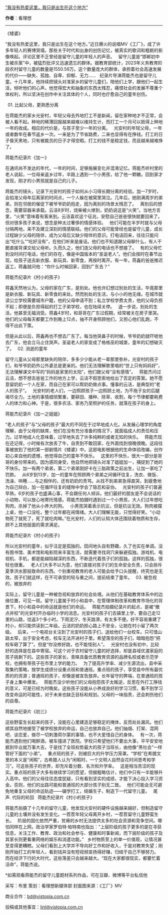

[“我没有热爱这里，我只是出生在这个地方”](https://mp.weixin.qq.com/s/JP7RfruVzs7lEFCcLPBR8A)

**作者**：看理想

---

《矮婆》



“我没有热爱这里，我只是出生在这个地方。”近日爆火的说唱MV《工厂》，成了许多年轻人的赛博哭墙。那些关于时代和出身的创伤记忆，被真实的歌词和粗粝的影像唤起。评论区里不乏曾经是留守儿童的年轻人的声音。
 
留守儿童是“邯郸初中生被杀案”中，被猛烈批评又迅速遗忘的群体。据教育部统计，2023年义务教育阶段农村留守儿童的数量是1550.56万。这个数量庞大的群体，承担着社会高速发展的代价——缺失、孤独、自卑、抑郁、无力……
 
纪录片导演蒋能杰也是留守儿童。十几年来，他持续把镜头对准家乡的留守儿童们，陪他们上学，跟他们一起生活，倾听他们的心声。他觉得宏大和抽象的东西太残忍，痛恨社会的发展不尊重个体权利，所以坚决在创作中关注具体的个人，同时也疗愈自己的童年创伤。


 
01.
比起父母，更熟悉分离


在蒋能杰的家乡光安村，年轻父母去外地打工不是新闻，留在家种地才不正常，会被人看不起。种地的稀薄回报越来越难以维持生计，而打工一个月可以抵得上种地一年的收成。相应的代价是，与孩子至少一年的分离。
 
光安村的年轻父母，一年或者数年在春节返乡一次。一来是为了节省路费，二来也显得有在挣钱。打工的日子昏天黑地，只有被裁员的日子才得空暇。打工的钱不是稳定钱，而且越来越难挣了。


蒋能杰纪录片《加一》


在通讯尚不发达的年代，一年的时间，足够施展变化并混淆记忆。蒋能杰听村里的老人说起，一位母亲返乡过年，半路上遇到一个小男孩，给了他一颗糖。回到家才发现，刚才的小男孩就是自己的儿子。


蒋能杰的镜头，记录下光安村的孩子如何从小习得长期分离的经验。加一7岁时，会掐准父母年后离家的时间点，一个人躲在被窝里哭泣。几年后，她刚满周岁的弟弟，则在邻居的催促下被爷爷奶奶抱走，因为离别的场景太残忍了。
 
离别后的想念，需要容器来承载。云洁8岁时，烧柴被火燎到，奶奶说这是“火笑”。当地方言里，“火笑”意味着有客来到。云洁喜欢这个征兆，安慰自己爸爸很快就要回来了。但对很多孩子来说，想念是种太过奢侈的情感体验。
 
他们可能在半岁时就与父母分隔两地，来不及建立深刻的情感联结。他们的父母可能曾经也是留守儿童，成长过程缺少父母的陪伴，成为父母后又缺少陪伴的意识。打电话回来，往往只能问出“吃什么”“吃好没有”，在他们听来是废话。他们也不知道跟父母聊什么，有人干脆直接背课文给父母听。久而久之，他们连父母的电话也不想接了。
 
有的父母忙到没时间打电话，他们的存在，像是中国版本的“圣诞老人”。他们会按时在春节出现，给孩子送去新衣服、新玩具、新零食，再按时离开。有一年，蒋鑫的爸爸推迟返工，蒋鑫就问他：“你什么时候回家，回到广东去？”


蒋能杰纪录片《村小的孩子》


蒋鑫天然地认为，父母的家在广东，是别处。他也许幻想过别处的生活，毕竟那里是新衣服、新玩具、新零食的来处。然而别处的生活，与小小的他无缘。在城市就读公立学校需要城市户籍，他的父母申请不到；私立学校学费太贵，他的父母负担不起；即便是负担得起的打工子弟学校，也在陆续关停。
 
退一步说，别处的生活，他甚至无福消受。蒋鑫4岁时，和哥哥在广东过假期，经常被关在房子里哭。他们的父母每天都要工作到晚上12点，抽不开身照顾他们，又担心他们乱跑，不得不出此下策。


但是从此以后，蒋鑫再也不想去广东了。每当他哭鼻子的时候，爷爷奶奶就吓唬他去广东，他会立马止住哭声。圣诞老人的家变成了格格巫的城堡，童年的幻想破灭了。
 
02.
消逝的童年


留守儿童从父母那里缺失的陪伴，多多少少能从老一辈那里弥补。光安村的孩子们，和爷爷奶奶外公外婆总是更亲的。他们无法理解歌里唱的“世上只有妈妈好”，无法理解课文中写的“妈妈是家里的太阳”，他们跟父母“没有感情”。
 
蒋能杰问过云洁，想不想去爸爸工作的地方上学，云洁不假思索地给出了否定的答案。她不愿意留奶奶一个人在家，而自己在家可以帮奶奶做点事。懂事的云洁，是典型的“老人的孩子”。
 
光安村的老人们，一边照顾孩子一边照顾土地，为不拖子女的后腿竭尽全力。土地的事情细琐繁重，要耕田、播种、除草、收割，每个节律都要耗费人的体力和心神。于是，很多农活、家务乃至照护的任务，就落在孩子的身上。


蒋能杰纪录片《加一之姐姐》


“老人的孩子”与“父母的孩子”最大的不同在于过早地成人化。从发展心理学的角度理解，由于父母的缺席，他们在没有充分准备的情况下，就面临成人的责任和压力。过早地成人化意味着，过早地失去了许多纯粹的或者无知的快乐。
 
蒋能杰现在还记得，小时候有次放丢了牛，自责到不敢回家，在外面找到很晚很晚。这段往事被放到了他的第一部剧情片《矮婆》中。这部电影根据他的生命体验改编，创作初心来自他的遗憾，他觉得自己的童年不快乐。
 
这里的不快乐，很大一部分是哥哥的身份带来的。因为感同身受，他自然地把镜头对准了姐姐加一，捕捉到了她的不快乐。加一有两个弟弟，第二个弟弟刚好卡在三胎政策之前出生，让加一家吃了罚款。
 
从6岁到13岁，加一的童年在照顾两个弟弟之间循环往复，洗衣、做饭、洗澡、哄睡……与之相伴的，还有奶奶的责骂。从找不到弟弟急得直哭，到疲惫地为自己辩白，加一在循环往复的缝隙中学会了隐忍和妥协。
 
光安村的孩子们普遍早熟，6岁的孩子也盛满心事，不会跟任何人倾诉。他们最好的朋友是不会说话的小动物，可以放心地寄托情感。蒋能杰拍摄时遇到过一个小男孩，大人们过年想吃狗肉，杀掉了他从小养大的狗。
 
小男孩哭着表示抗议，但是抗议无效。狗肉被摆上桌，他一口没吃，整个过年都在闹情绪。大人们理解无能，只觉得好笑。“小动物死了就死了，死了就吃肉嘛。”在光安村，人们的认知大体还围绕着物质和生存，顾不上其他层面的需求满足。


蒋能杰纪录片《村小的孩子》


所以光安村的童年，似乎注定是孤独的。田间地头自有野趣，久了也实在单调。没有图书馆、美术馆和电影院来丰富生活，就需要寻找洞穴来躲避孤独。游戏机、电视机、手机，都是能越陷越深的东西，不断迭代着孩子们的孤独。这样的孤独，很轻也很重。
 
老人们大多不以为意，他们直接对孩子们的生命安全负责，只会排斥夏季洪水那般致命的东西。个别重视教育的老人可能会给予口头提醒，终究也是无效。孩子们就这样，在不可承受的轻与重之间，提前结束了童年。
 
03.
被忽视的，被放弃的


实际上，留守儿童是一种被忽视和放弃的社会处境。从他们在基础教育体系中的边缘位置，可见一斑。留守儿童属于村小和县中，在管理体制改革和教育市场化的背景下，村小和县中的命运就是他们的命运。
 
蒋能杰拍摄纪录片的起点，是被“撤点并校”的光安村开办临时小学的消息。光安村的孩子们去镇里上学，要自己走12里的山路，往返3个多小时。下雨泥泞，冬天路滑，有太多不便。好不容易重建了村小，却只能供读到二年级。云洁的奶奶担心路上不安全，让她在村小留了两次级。
 
后来，一个电视台关注到了光安村的孩子们，送给他们一台校车。只可惜山路太窄，出于安全考虑，校车无法开进村子里。希望落空的孩子们，暗暗抱怨“把校车砸了算了”。但是“你没修好路，也不能怪别人”。
 
光安村也没有初中，比较好的选择是在县中寄宿。可这个对于农村留守儿童的好选择，却是县域优渥家庭的孩子挑剩下的。这些孩子的家长，青睐具备优质教育资源的品牌名校或者示范学校，也拥有带孩子在市里上学的能力。
 
为了提高升学率、减少生源流出，县中采取集约策略，按学生成绩分设重点班和普通班。重点班的孩子，享受县中所有最优质的的资源；普通班的孩子，却像是被宣告放弃。长年留守的弊端，在普通班的孩子身上集中爆发。
 
蒋能杰没少听他们的父母抱怨孩子太叛逆，反思在外打工挣钱的意义，可是已经为时晚矣。这些孩子没能从小养成良好的学习习惯，看不到学习改变命运的可能性，对于未来也缺乏目标和规划。父母的一味指责，还会刺伤他们的自尊。


蒋能杰纪录片《初三》


这些野蛮生长起来的孩子，没能在心里建造足够稳定的掩体，反而处处漏风。他们顺其自然地接受了被学校放弃的命运，自己也放弃自己。他们抽烟、打架、混网吧、谈恋爱，做尽一切刺激荷尔蒙的事情，也不大爱惜自己的身体。
 
有一次，蒋能杰遇到他们喝醉酒，被车撞进了医院。学校只希望他们不要出大事，平平安安地捱到毕业就万事大吉。于是找了全班权势最大的孩子当班长，由他像“黑社会”一样管好下面的“小弟”。
 
重点班的孩子，则被巨大的升学压力笼罩。“学校”在希腊文里的本义是“闲暇”，古希腊人认为“闲暇时，一个文明人自然会花时间思考和学习”。可这些孩子的世界，却充斥着分数、名次和升学率。
 
这是相当苦涩的现实。重点班的孩子大多有继续学习的愿望，但据粗略估计，他们中只有一半能够升入高中。他们的父母往往态度犹疑，只有看到坚实的成绩，才能下决心投入学习资金。否则，他们的出路可能和普通班的大部分孩子别无二致。
 
他们可能会无可避免地重复父母的命运轨迹——辍学打工，结婚生子，制造下一代留守儿童。
 
尾声.
代际的轮回
 
蒋能杰纪录片《村小的孩子》


蒋能杰拍摄了十几年的留守儿童，他发现光安村的硬件设施越来越好，但制造留守儿童的土壤并没有发生变化。一茬茬年轻父母离开乡村，一茬茬留守儿童野蛮生长。
 
阶层的固化依然严重，贫瘠的乡村无法提供太多的社会资源和竞争空间。哪怕同样在上网，政治学家罗伯特·帕特南也指出：“上层阶级的孩子更多的是在寻获信息，关注工作、教育、政治和社会参与、健康和时事新闻，而下层阶级的孩子及其家长则更看重网络的娱乐和消遣功能。”
 
乡村物质至上的单一价值观，让情况甚至变得更糟糕。父母们看到上大学并不导向好工作和好收入，于是对教育失望；刚刚开始打工的年轻人，看到钱并没有短视频宣扬得好赚，归结于自己不够努力。
 
而在经济下行的大时代，这些落差只会越来越大。“现在大家都很现实，都要忙着活命”，蒋能杰说。


*如需观看蒋能杰的留守儿童题材系列作品，可在豆瓣、微博等平台私信他




采写：布里
策划：看理想新媒体部
封面图来源：《工厂》MV

商业合作：bd@vistopia.com.cn


投稿或其他事宜：linl@vistopia.com.cn